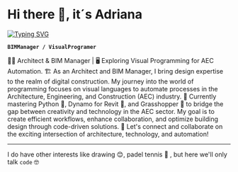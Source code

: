 # Hi there 👋, it´s Adriana 

[![Typing SVG](https://readme-typing-svg.demolab.com?font=Fira+Code&pause=1000&width=435&lines=The+BIM+Automation;I+love+Computer+Design)](https://git.io/typing-svg)

**`BIMManager / VisualProgramer`**


👷‍♀️ Architect & BIM Manager | 🖥️ Exploring Visual Programming for AEC Automation.
🏗️ As an Architect and BIM Manager, I bring design expertise to the realm of digital construction. My journey into the world of programming focuses on visual languages to automate processes in the Architecture, Engineering, and Construction (AEC) industry.
🤖 Currently mastering Python 🐍, Dynamo for Revit 🔌, and Grasshopper 🌿 to bridge the gap between creativity and technology in the AEC sector. My goal is to create efficient workflows, enhance collaboration, and optimize building design through code-driven solutions.
🔗 Let's connect and collaborate on the exciting intersection of architecture, technology, and automation!

---

I do have other interests like drawing 😊, padel tennis 🎾 , but here we'll only talk `code` 🤓
<!--
🔭 I’m currently working on a big project as a BIM Manager. Colaborating with Lamela Studio from Madrid.
🌱 I’m currently learning Dynamo, Grasshopper, Rhino and Python.
- 👯 I’m looking to collaborate on architectural projects where automatization by programming is needed, also computational design..."[EstoEsUnaPrueba]"
- 🤔 I’m looking for help with ...
- 💬 Ask me about ...
- 📫 How to reach me: ...
- 😄 Pronouns: ...
- ⚡ Fun fact: ...
-->

